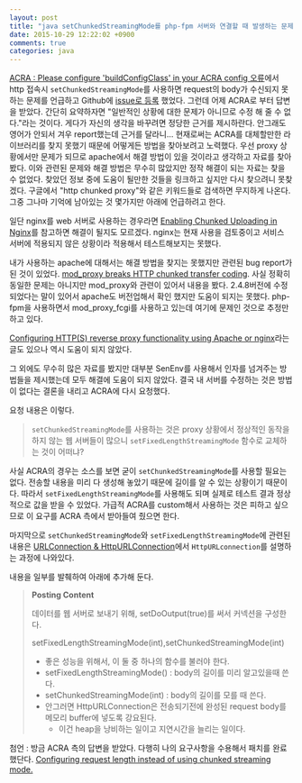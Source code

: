 ```yaml
---
layout: post
title: "java setChunkedStreamingMode를 php-fpm 서버와 연결할 때 발생하는 문제"
date: 2015-10-29 12:22:02 +0900
comments: true
categories: java
---
```

[ACRA : Please configure 'buildConfigClass' in your ACRA config 오류](/2015/10/01/android-acra-please-configure-buildconfigclass-in-your-acra-config/)에서  http 접속시 `setChunkedStreamingMode`를 사용하면 request의 body가 수신되지 못하는 문제를 언급하고 Github에 [issue로 등록](https://github.com/ACRA/acra/issues/310#issuecomment-151826809) 했었다. 그런데 어제 ACRA로 부터 답변을 받았다.
간단히 요약하자면 "일반적인 상황에 대한 문제가 아니므로 수정 해 줄 수 없다."라는 것이다. 게다가 자신의 생각을 바꾸려면 정당한 근거를 제시하란다. 안그래도 영어가 안되서 겨우 report했는데 근거를 달라니...
현재로써는 ACRA를 대체할만한 라이브러리를 찾지 못했기 때문에 어떻게든 방법을 찾아보려고 노력했다. 우선 proxy 상황에서만 문제가 되므로 apache에서 해결 방법이 있을 것이라고 생각하고 자료를 찾아봤다. 이와 관련된 문제와 해결 방법은 무수히 많았지만 정작 해결이 되는 자료는 찾을 수 없었다. 찾았던 정보 중에 도움이 될만한  것들을 링크하고 싶지만 다시 찾으려니 못찾겠다. 구글에서 "http chunked proxy"와 같은 키워드들로 검색하면 무지하게 나온다. 그중 그나마 기억에 남아있는 것 몇가지만 아래에 언급하려고 한다.

일단 nginx를 web 서버로 사용하는 경우라면 [Enabling Chunked Uploading in Nginx](http://serverfault.com/a/408131)를 참고하면 해결이 될지도 모르겠다. nginx는 현재 사용을 검토중이고 서비스 서버에 적용되지 않은 상황이라 적용해서 테스트해보지는 못했다.

내가 사용하는 apache에 대해서는 해결 방법을 찾지는 못했지만 관련된 bug report가 된 것이 있었다. [mod_proxy breaks HTTP chunked transfer coding](https://bz.apache.org/bugzilla/show_bug.cgi?id=55475). 사실 정확히 동일한 문제는 아니지만 mod_proxy와 관련이 있어서 내용을 봤다. 2.4.8버전에 수정되었다는 말이 있어서 apache도 버전업해서 확인 했지만 도움이 되지는 못했다. php-fpm을 사용하면서 mod_proxy_fcgi를 사용하고 있는데 여기에 문제인 것으로 추정만 하고 있다.

[Configuring HTTP(S) reverse proxy functionality using Apache or nginx](https://gnunet.org/book/export/html/1932)라는 글도 있으나 역시 도움이 되지 않았다.

그 외에도 무수히 많은 자료를 봤지만 대부분 SenEnv를 사용해서 인자를 넘겨주는 방법들을 제시했는데 모두 해결에 도움이 되지 않았다. 결국 내 서버를 수정하는 것은 방법이 없다는 결론을 내리고 ACRA에 다시 요청했다.

요청 내용은 이렇다.
> `setChunkedStreamingMode`를 사용하는 것은 proxy 상황에서 정상적인 동작을 하지 않는 웹 서버들이 많으니 `setFixedLengthStreamingMode` 함수로 교체하는 것이 어떠냐?

사실 ACRA의 경우는 소스를 보면 굳이 `setChunkedStreamingMode`를 사용할 필요는 없다. 전송할 내용을 미리 다 생성해 놓았기 때문에 길이를 알 수 있는 상황이기 때문이다. 따라서 `setFixedLengthStreamingMode`를 사용해도 되며 실제로 테스트 결과 정상적으로 값을 받을 수 있었다. 가급적 ACRA를 custom해서 사용하는 것은 피하고 싶으므로 이 요구를 ACRA 측에서 받아들여 줬으면 한다.

마지막으로 `setChunkedStreamingMode`와 `setFixedLengthStreamingMode`에 관련된 내용은 [URLConnection & HttpURLConnection](https://byunsooblog.wordpress.com/2013/03/26/urlconnection-httpurlconnection/)에서 `HttpURLconnection`를 설명하는 과정에 나와있다.

내용을 일부를 발췌하여 아래에 추가해 둔다.

> **Posting Content**
>
> 데이터를 웹 서버로 보내기 위해, setDoOutput(true)를 써서 커넥션을 구성한다.
>
> setFixedLengthStreamingMode(int),setChunkedStreamingMode(int)
>
> * 좋은 성능을 위해서, 이 둘 중 하나의 함수를 불러야 한다.
> * setFixedLengthStreamingMode() : body의 길이를 미리 알고있을때 쓴다.
> * setChunkedStreamingMode(int) : body의 길이를 모를 때 쓴다.
> * 안그러면 HttpURLConnection은 전송되기전에 완성된 request body를 메모리 buffer에 넣도록 강요된다.
>   * 이건 heap을 낭비하는 일이고 지연시간을 늘리는 일이다.

첨언 : 방금 ACRA 측의 답변을 받았다. 다행히 나의 요구사항을 수용해서 패치를 완료했단다. [Configuring request length instead of using chunked streaming mode.](https://github.com/ACRA/acra/pull/318)
